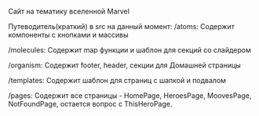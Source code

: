 Сайт на тематику вселенной Marvel

Путеводитель(краткий) в src на данный момент:
  /atoms: Содержит компоненты с кнопками и массивы

  /molecules: Содержит map функции и шаблон для секций со слайдером

  /organism: Содержит footer, header, секции для Домашней страницы

  /templates: Содержит шаблон для страниц с шапкой и подвалом

  /pages: Содержит все страницы - HomePage, HeroesPage, MoovesPage, NotFoundPage,
   остается вопрос с ThisHeroPage. 
